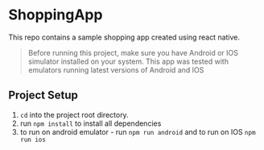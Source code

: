 # ShoppingApp
This repo contains a sample shopping app created using react native. 

> Before running this project, make sure you have Android or IOS simulator installed on your system.
> This app was tested with emulators running latest versions of Android and IOS 

## Project Setup
1. `cd` into the project root directory.
2. run `npm install` to install all dependencies
3. to run on android emulator - run `npm run android` and to run on IOS `npm run ios`

   
